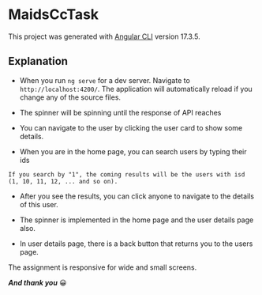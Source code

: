 # MaidsCcTask

This project was generated with [Angular CLI](https://github.com/angular/angular-cli) version 17.3.5.

## Explanation

- When you run `ng serve` for a dev server. Navigate to `http://localhost:4200/`. The application will automatically reload if you change any of the source files.

- The spinner will be spinning until the response of API reaches

- You can navigate to the user by clicking the user card to show some details.

- When you are in the home page, you can search users by typing their ids

```
If you search by "1", the coming results will be the users with isd (1, 10, 11, 12, ... and so on).
```

- After you see the results, you can click anyone to navigate to the details of this user.

- The spinner is implemented in the home page and the user details page also.

- In user details page, there is a back button that returns you to the users page.

The assignment is responsive for wide and small screens.

**_And thank you_** 😀
